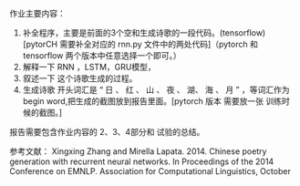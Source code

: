 
作业主要内容：
1.	补全程序，主要是前面的3个空和生成诗歌的一段代码。(tensorflow)   [pytorCH 需要补全对应的 rnn.py 文件中的两处代码]（pytorch 和 tensorflow 
    两个版本中任意选择一个即可。）
2.   解释一下 RNN ，LSTM，GRU模型，
3.	叙述一下 这个诗歌生成的过程。
4.	生成诗歌 开头词汇是 “ 日 、 红 、 山 、 夜 、 湖、 海 、 月 ” ，等词汇作为begin word,把生成的截图放到报告里面。[pytorch 版本 需要放一张 训练时候的截图。]

报告需要包含作业内容的 2、3、4部分和 试验的总结。

参考文献：
    Xingxing Zhang and Mirella Lapata. 2014. Chinese poetry generation with recurrent neural networks. In Proceedings of the 2014 Conference on EMNLP. Association for Computational Linguistics, October

